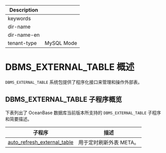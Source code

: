 | Description   |                 |
|---------------|-----------------|
| keywords      |                 |
| dir-name      |                 |
| dir-name-en   |                 |
| tenant-type   | MySQL Mode      |

# DBMS_EXTERNAL_TABLE 概述

`DBMS_EXTERNAL_TABLE` 系统包提供了程序化接口来管理和操作外部表。

## DBMS_EXTERNAL_TABLE 子程序概览

下表列出了 OceanBase 数据库当前版本所支持的 `DBMS_EXTERNAL_TABLE` 子程序和简要描述。

| 子程序                   | 描述                  |
| ----------------------- | --------------------- |
| [auto_refresh_external_table](200.auto-refresh-external-table.md) |用于定时刷新外表 META。|
